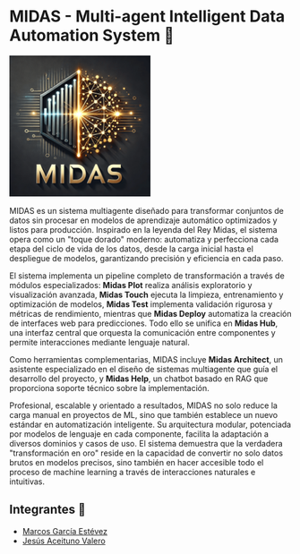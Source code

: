 # MIDAS - Multi-agent Intelligent Data Automation System 🤖

<img src="https://github.com/warc0s/MIDAS/blob/main/Extra/logo1.png" alt="Logo" width="50%">

MIDAS es un sistema multiagente diseñado para transformar conjuntos de datos sin procesar en modelos de aprendizaje automático optimizados y listos para producción. Inspirado en la leyenda del Rey Midas, el sistema opera como un "toque dorado" moderno: automatiza y perfecciona cada etapa del ciclo de vida de los datos, desde la carga inicial hasta el despliegue de modelos, garantizando precisión y eficiencia en cada paso.

El sistema implementa un pipeline completo de transformación a través de módulos especializados: **Midas Plot** realiza análisis exploratorio y visualización avanzada, **Midas Touch** ejecuta la limpieza, entrenamiento y optimización de modelos, **Midas Test** implementa validación rigurosa y métricas de rendimiento, mientras que **Midas Deploy** automatiza la creación de interfaces web para predicciones. Todo ello se unifica en **Midas Hub**, una interfaz central que orquesta la comunicación entre componentes y permite interacciones mediante lenguaje natural.

Como herramientas complementarias, MIDAS incluye **Midas Architect**, un asistente especializado en el diseño de sistemas multiagente que guía el desarrollo del proyecto, y **Midas Help**, un chatbot basado en RAG que proporciona soporte técnico sobre la implementación.

Profesional, escalable y orientado a resultados, MIDAS no solo reduce la carga manual en proyectos de ML, sino que también establece un nuevo estándar en automatización inteligente. Su arquitectura modular, potenciada por modelos de lenguaje en cada componente, facilita la adaptación a diversos dominios y casos de uso. El sistema demuestra que la verdadera "transformación en oro" reside en la capacidad de convertir no solo datos brutos en modelos precisos, sino también en hacer accesible todo el proceso de machine learning a través de interacciones naturales e intuitivas.

## Integrantes 👥

- [Marcos García Estévez](https://warcos.dev)
- [Jesús Aceituno Valero](https://github.com/jesusact)
